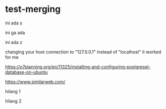 # test-merging


ini ada s

ini ga ada

ini ada z

 changing your host connection to "127.0.0.1" instead of "localhost" it worked for me

 https://o7planning.org/en/11325/installing-and-configuring-postgresql-database-on-ubuntu

https://www.similarweb.com/

hilang 1

hilang 2